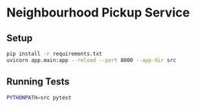 # Neighbourhood Pickup Service


## Setup

```bash
pip install -r requirements.txt
uvicorn app.main:app --reload --port 8000 --app-dir src
```



## Running Tests

```bash
PYTHONPATH=src pytest
```
